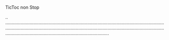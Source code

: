 TicToc non Stop

..
.........................................................................................................................................................................................................................................................................................................................................